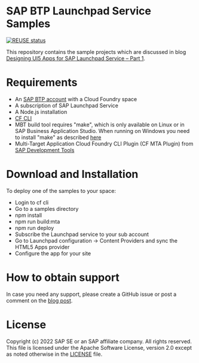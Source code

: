 # SAP BTP Launchpad Service Samples
[![REUSE status](https://api.reuse.software/badge/github.com/SAP-samples/btp-launchpad-ui-samples)](https://api.reuse.software/info/github.com/SAP-samples/btp-launchpad-ui-samples)

This repository contains the sample projects which are discussed in blog [Designing UI5 Apps for SAP Launchpad Service – Part 1](https://blogs.sap.com/2022/01/14/designing-ui5-apps-for-sap-launchpad-service-part-1/).

# Requirements
- An [SAP BTP account](https://developers.sap.com/tutorials/hcp-create-trial-account.html) with a Cloud Foundry space
- A subscription of SAP Launchpad Service
- A Node.js installation
- [CF CLI](https://docs.cloudfoundry.org/cf-cli/install-go-cli.html)
- MBT build tool requires "make", which is only available on Linux or in SAP Business Application Studio. When running on Windows you need to install "make" as described [here](https://github.com/SAP/cloud-mta-build-tool/blob/master/docs/docs/makefile.md)
- Multi-Target Application Cloud Foundry CLI Plugin (CF MTA Plugin) from [SAP Development Tools](https://tools.hana.ondemand.com/#cloud)

# Download and Installation
To deploy one of the samples to your space:
- Login to cf cli
- Go to a samples directory
- npm install
- npm run build:mta
- npm run deploy
- Subscribe the Launchpad service to your sub account
- Go to Launchpad configuration -> Content Providers and sync the HTML5 Apps provider
- Configure the app for your site

# How to obtain support
In case you need any support, please create a GitHub issue or post a comment on the [blog post](https://blogs.sap.com/2022/01/14/designing-ui5-apps-for-sap-launchpad-service-part-1/).

# License
Copyright (c) 2022 SAP SE or an SAP affiliate company. All rights reserved. This file is licensed under the Apache Software License, version 2.0 except as noted otherwise in the [LICENSE](LICENSE) file.
